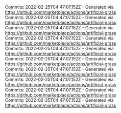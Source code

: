 Commits: 2022-02-25T04:47:07.152Z - Generated via https://github.com/marketplace/actions/artificial-grass
<br>
Commits: 2022-02-25T04:47:07.152Z - Generated via https://github.com/marketplace/actions/artificial-grass
<br>
Commits: 2022-02-25T04:47:07.152Z - Generated via https://github.com/marketplace/actions/artificial-grass
<br>
Commits: 2022-02-25T04:47:07.152Z - Generated via https://github.com/marketplace/actions/artificial-grass
<br>
Commits: 2022-02-25T04:47:07.152Z - Generated via https://github.com/marketplace/actions/artificial-grass
<br>
Commits: 2022-02-25T04:47:07.152Z - Generated via https://github.com/marketplace/actions/artificial-grass
<br>
Commits: 2022-02-25T04:47:07.152Z - Generated via https://github.com/marketplace/actions/artificial-grass
<br>
Commits: 2022-02-25T04:47:07.152Z - Generated via https://github.com/marketplace/actions/artificial-grass
<br>
Commits: 2022-02-25T04:47:07.152Z - Generated via https://github.com/marketplace/actions/artificial-grass
<br>
Commits: 2022-02-25T04:47:07.152Z - Generated via https://github.com/marketplace/actions/artificial-grass
<br>
